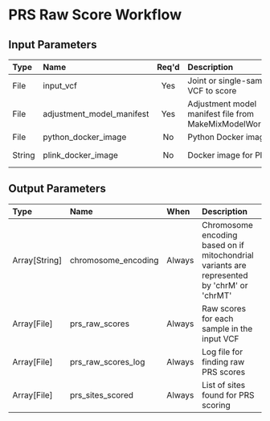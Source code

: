 # PRS Raw Score Workflow

## Input Parameters

| Type | Name | Req'd | Description | Default Value |
| :--- | :--- | :---: | :--- | :--- |
| File | input_vcf | Yes | Joint or single-sample VCF to score | |
| File | adjustment_model_manifest | Yes | Adjustment model manifest file from MakeMixModelWorkflow | |
| File | python_docker_image | No | Python Docker image | "python:3.9.10" |
| String | plink_docker_image | No | Docker image for Plink 2 | us.gcr.io/broad-dsde-methods/plink2_docker@sha256:4455bf22ada6769ef00ed0509b278130ed98b6172c91de69b5bc2045a60de124 |

## Output Parameters

| Type | Name | When | Description |
| :--- | :--- | :--- | :--- |
| Array[String] | chromosome_encoding | Always | Chromosome encoding based on if mitochondrial variants are represented by 'chrM' or 'chrMT' |
| Array[File] | prs_raw_scores | Always | Raw scores for each sample in the input VCF |
| Array[File] | prs_raw_scores_log | Always | Log file for finding raw PRS scores |
| Array[File] | prs_sites_scored | Always | List of sites found for PRS scoring |
